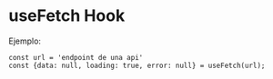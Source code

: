 # useFetch Hook

Ejemplo:
```
const url = 'endpoint de una api'
const {data: null, loading: true, error: null} = useFetch(url);
```